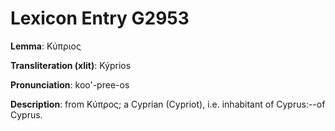 # Lexicon Entry G2953

**Lemma**: Κύπριος

**Transliteration (xlit)**: Kýprios

**Pronunciation**: koo'-pree-os

**Description**:
from Κύπρος; a Cyprian (Cypriot), i.e. inhabitant of Cyprus:--of Cyprus.
